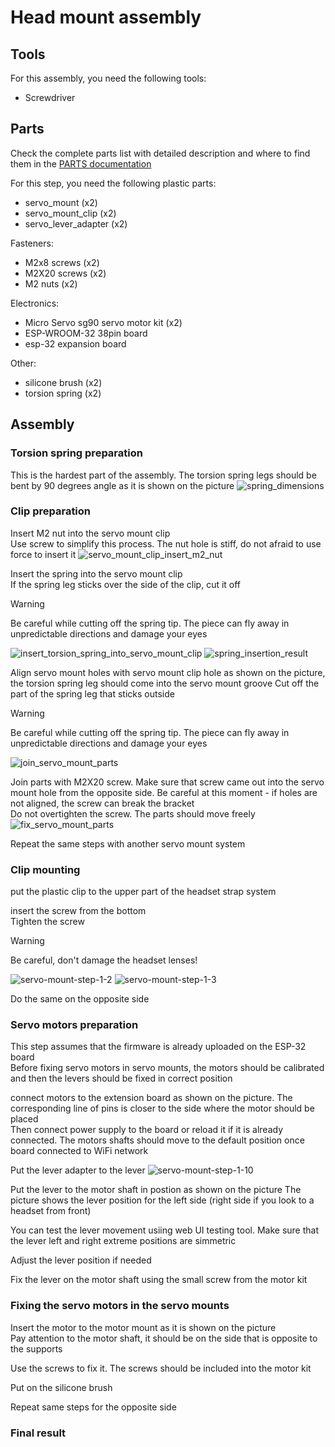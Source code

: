 # Head mount assembly

## Tools
For this assembly, you need the following tools:  
- Screwdriver  

## Parts
Check the complete parts list with detailed description and where to find them in the [PARTS documentation](PARTS.md)  

For this step, you need the following plastic parts:
- servo_mount (x2)
- servo_mount_clip (x2)
- servo_lever_adapter (x2)

Fasteners:
- M2x8 screws (x2)
- M2X20 screws (x2)
- M2 nuts (x2)

Electronics:
- Micro Servo sg90 servo motor kit (x2)
- ESP-WROOM-32 38pin board
- esp-32 expansion board

Other:
- silicone brush (x2)
- torsion spring (x2)

## Assembly

### Torsion spring preparation
This is the hardest part of the assembly. The torsion spring legs should be bent by 90 degrees angle as it is shown on the picture
![spring_dimensions](https://github.com/user-attachments/assets/f475abd2-5e5a-442e-8abd-ef8c4ab4f65a)

### Clip preparation

Insert M2 nut into the servo mount clip  
Use screw to simplify this process. The nut hole is stiff, do not afraid to use force to insert it
![servo_mount_clip_insert_m2_nut](https://github.com/user-attachments/assets/1f66ed0a-fc24-4836-a30b-e63923445708)

Insert the spring into the servo mount clip  
If the spring leg sticks over the side of the clip, cut it off  
> [!WARNING]
> Be careful while cutting off the spring tip. The piece can fly away in unpredictable directions and damage your eyes

![insert_torsion_spring_into_servo_mount_clip](https://github.com/user-attachments/assets/f78bd6d7-50f5-4dd2-9744-0685a4aa84fd)
![spring_insertion_result](https://github.com/user-attachments/assets/d3db099e-5fbb-41ed-95bf-a614342acbe7)

Align servo mount holes with servo mount clip hole as shown on the picture, the torsion spring leg should come into the servo mount groove
Cut off the part of the spring leg that sticks outside
> [!WARNING]
> Be careful while cutting off the spring tip. The piece can fly away in unpredictable directions and damage your eyes

![join_servo_mount_parts](https://github.com/user-attachments/assets/4f65fec5-5f62-4234-a5be-ca7b982ba9a1)

Join parts with M2X20 screw. Make sure that screw came out into the servo mount hole from the opposite side. Be careful at this moment - if holes are not aligned, the screw can break the bracket  
Do not overtighten the screw. The parts should move freely
![fix_servo_mount_parts](https://github.com/user-attachments/assets/dd5187e2-640b-4e42-80e9-b4a36666335c)

Repeat the same steps with another servo mount system

### Clip mounting
put the plastic clip to the upper part of the headset strap system

insert the screw from the bottom  
Tighten the screw  
> [!WARNING]
> Be careful, don't damage the headset lenses!

![servo-mount-step-1-2](https://github.com/user-attachments/assets/9143aaf4-5f21-4ac7-93cd-9a43287ea648)
![servo-mount-step-1-3](https://github.com/user-attachments/assets/d51cf17d-2677-46df-8542-f41b150570b8)


Do the same on the opposite side

### Servo motors preparation
This step assumes that the firmware is already uploaded on the ESP-32 board  
Before fixing servo motors in servo mounts, the motors should be calibrated and then the levers should be fixed in correct position  

connect motors to the extension board as shown on the picture. The corresponding line of pins is closer to the side where the motor should be placed  
Then connect power supply to the board or reload it if it is already connected. The motors shafts should move to the default position once board connected to WiFi network

Put the lever adapter to the lever
![servo-mount-step-1-10](https://github.com/user-attachments/assets/2ade0d75-eb10-4c16-8df8-7f4d59f38bf8)

Put the lever to the motor shaft in postion as shown on the picture
The picture shows the lever position for the left side (right side if you look to a headset from front)

You can test the lever movement usiing web UI testing tool. Make sure that the lever left and right extreme positions are simmetric

Adjust the lever position if needed

Fix the lever on the motor shaft using the small screw from the motor kit


### Fixing the servo motors in the servo mounts
Insert the motor to the motor mount as it is shown on the picture  
Pay attention to the motor shaft, it should be on the side that is opposite to the supports  

Use the screws to fix it. The screws should be included into the motor kit  

Put on the silicone brush

Repeat same steps for the opposite side

### Final result
